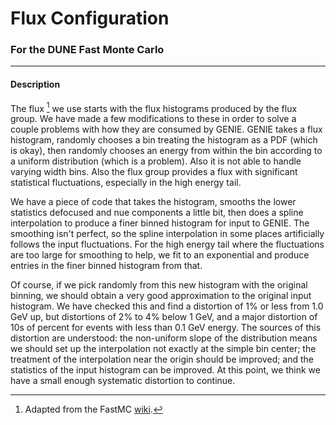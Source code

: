 Flux Configuration
=======

### For the DUNE Fast Monte Carlo

--------

#### Description



The flux [^1] we use starts with the flux histograms produced by the
flux group. We have made a few modifications to these in order to solve
a couple problems with how they are consumed by GENIE. GENIE takes a
flux histogram, randomly chooses a bin treating the histogram as a PDF
(which is okay), then randomly chooses an energy from within the bin
according to a uniform distribution (which is a problem). Also it is not
able to handle varying width bins. Also the flux group provides a flux
with significant statistical fluctuations, especially in the high energy
tail.

We have a piece of code that takes the histogram, smooths the lower
statistics defocused and nue components a little bit, then does a spline
interpolation to produce a finer binned histogram for input to GENIE.
The smoothing isn't perfect, so the spline interpolation in some places
artificially follows the input fluctuations. For the high energy tail
where the fluctuations are too large for smoothing to help, we fit to an
exponential and produce entries in the finer binned histogram from that.

Of course, if we pick randomly from this new histogram with the original
binning, we should obtain a very good approximation to the original
input histogram. We have checked this and find a distortion of 1% or
less from 1.0 GeV up, but distortions of 2% to 4% below 1 GeV, and a
major distortion of 10s of percent for events with less than 0.1 GeV
energy. The sources of this distortion are understood: the non-uniform
slope of the distribution means we should set up the interpolation not
exactly at the simple bin center; the treatment of the interpolation
near the origin should be improved; and the statistics of the input
histogram can be improved. At this point, we think we have a small
enough systematic distortion to continue.

[^1]: Adapted from the FastMC [wiki](https://cdcvs.fnal.gov/redmine/projects/fast_mc/wiki/Physics_and_Detector_Inputs_and_Assumptions#The-flux "").
